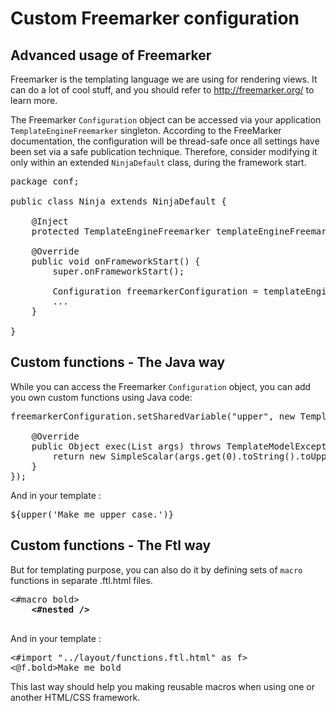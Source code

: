 Custom Freemarker configuration
===============================

Advanced usage of Freemarker
----------------------------

Freemarker is the templating language we are using for rendering views. 
It can do a lot of cool stuff, and you should refer to http://freemarker.org/
to learn more.

The Freemarker <code>Configuration</code> object can be accessed via your application <code>TemplateEngineFreemarker</code> singleton. According to the FreeMarker documentation, the configuration will be thread-safe once all settings have been set via a safe publication technique. Therefore, consider modifying it only within an extended <code>NinjaDefault</code> class, during the framework start.

<pre class="prettyprint">
package conf;

public class Ninja extends NinjaDefault {

	@Inject
	protected TemplateEngineFreemarker templateEngineFreemarker;

	@Override
	public void onFrameworkStart() {
		super.onFrameworkStart();

		Configuration freemarkerConfiguration = templateEngineFreemarker.getConfiguration();
		...
	}

}
</pre>

Custom functions - The Java way
---------------------------------

While you can access the Freemarker <code>Configuration</code> object, you can add you own custom functions using Java code:
<pre class="prettyprint">
freemarkerConfiguration.setSharedVariable("upper", new TemplateMethodModelEx() {

	@Override
	public Object exec(List args) throws TemplateModelException {
		return new SimpleScalar(args.get(0).toString().toUpperCase());
	}
});
</pre>
And in your template :
<pre class="prettyprint">
${upper('Make me upper case.')}
</pre>

Custom functions - The Ftl way
------------------------------

But for templating purpose, you can also do it by defining sets of <code>macro</code> functions in separate .ftl.html files.
<pre class="prettyprint">
<#macro bold>
	<b><#nested /></b>
</#macro>
</pre>
And in your template :
<pre class="prettyprint">
<#import "../layout/functions.ftl.html" as f> 
<@f.bold>Make me bold</@f.bold>
</pre>
This last way should help you making reusable macros when using one or another HTML/CSS framework.
